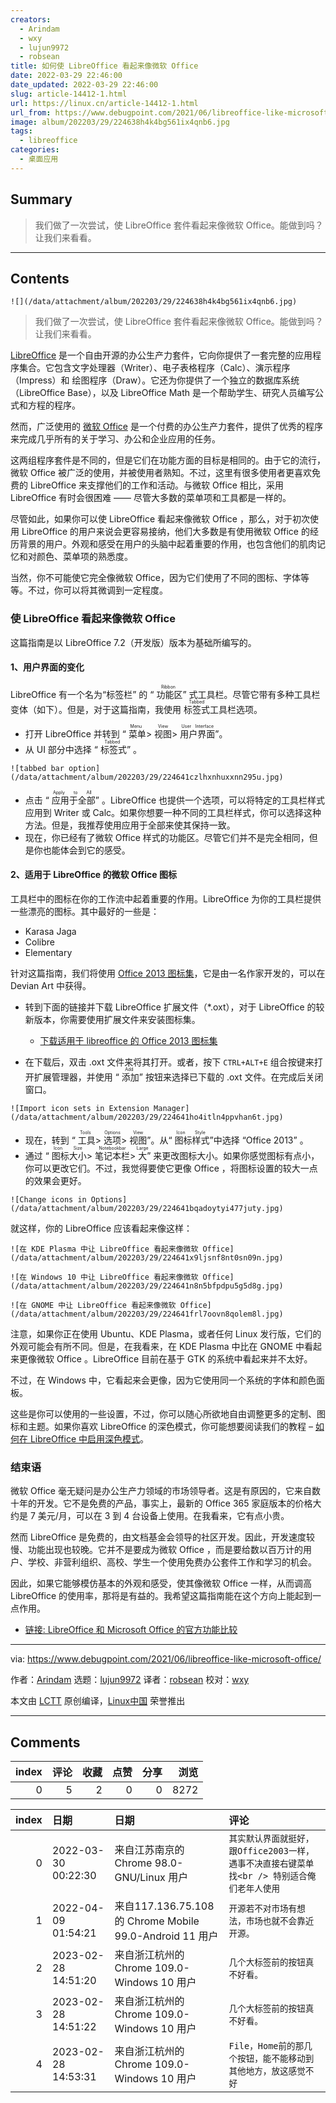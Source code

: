 ```yaml
---
creators:
  - Arindam
  - wxy
  - lujun9972
  - robsean
title: 如何使 LibreOffice 看起来像微软 Office
date: 2022-03-29 22:46:00
date_updated: 2022-03-29 22:46:00
slug: article-14412-1.html
url: https://linux.cn/article-14412-1.html
url_from: https://www.debugpoint.com/2021/06/libreoffice-like-microsoft-office/
image: album/202203/29/224638h4k4bg561ix4qnb6.jpg
tags:
  - libreoffice
categories:
  - 桌面应用
---
```


## Summary

> 我们做了一次尝试，使 LibreOffice 套件看起来像微软 Office。能做到吗？让我们来看看。

***

<!-- more -->

## Contents

`![](/data/attachment/album/202203/29/224638h4k4bg561ix4qnb6.jpg)`

> 
> 我们做了一次尝试，使 LibreOffice 套件看起来像微软 Office。能做到吗？让我们来看看。
> 
> 
> 

[LibreOffice](http://libreoffice.com) 是一个自由开源的办公生产力套件，它向你提供了一套完整的应用程序集合。它包含文字处理器（Writer）、电子表格程序（Calc）、演示程序（Impress）和 绘图程序（Draw）。它还为你提供了一个独立的数据库系统（LibreOffice Base），以及 LibreOffice Math 是一个帮助学生、研究人员编写公式和方程的程序。

然而，广泛使用的 [微软 Office](http://office.com) 是一个付费的办公生产力套件，提供了优秀的程序来完成几乎所有的关于学习、办公和企业应用的任务。

这两组程序套件是不同的，但是它们在功能方面的目标是相同的。由于它的流行，微软 Office 被广泛的使用，并被使用者熟知。不过，这里有很多使用者更喜欢免费的 LibreOffice 来支撑他们的工作和活动。与微软 Office 相比，采用 LibreOffice 有时会很困难 —— 尽管大多数的菜单项和工具都是一样的。

尽管如此，如果你可以使 LibreOffice 看起来像微软 Office ，那么，对于初次使用 LibreOffice 的用户来说会更容易接纳，他们大多数是有使用微软 Office 的经历背景的用户。外观和感受在用户的头脑中起着重要的作用，也包含他们的肌肉记忆和对颜色、菜单项的熟悉度。

当然，你不可能使它完全像微软 Office，因为它们使用了不同的图标、字体等等。不过，你可以将其微调到一定程度。

### 使 LibreOffice 看起来像微软 Office

这篇指南是以 LibreOffice 7.2（开发版）版本为基础所编写的。

#### 1、用户界面的变化

LibreOffice 有一个名为“标签栏” 的 “<ruby> 功能区 <rt>  Ribbon </rt></ruby>” 式工具栏。尽管它带有多种工具栏变体（如下）。但是，对于这篇指南，我使用 <ruby> 标签式 <rt>  Tabbed </rt></ruby> 工具栏选项。

* 打开 LibreOffice 并转到 “<ruby> 菜单 <rt>  Menu </rt></ruby> > <ruby> 视图 <rt>  View </rt></ruby> > <ruby> 用户界面 <rt>  User Interface </rt></ruby>”。
* 从 UI 部分中选择 “<ruby> 标签式 <rt>  Tabbed </rt></ruby>” 。

`![tabbed bar option](/data/attachment/album/202203/29/224641czlhxnhuxxnn295u.jpg)`
* 点击 “<ruby> 应用于全部 <rt>  Apply to All </rt></ruby>” 。LibreOffice 也提供一个选项，可以将特定的工具栏样式应用到 Writer 或 Calc。如果你想要一种不同的工具栏样式，你可以选择这种方法。但是，我推荐使用应用于全部来使其保持一致。
* 现在，你已经有了微软 Office 样式的功能区。尽管它们并不是完全相同，但是你也能体会到它的感受。

#### 2、适用于 LibreOffice 的微软 Office 图标

工具栏中的图标在你的工作流中起着重要的作用。LibreOffice 为你的工具栏提供一些漂亮的图标。其中最好的一些是：

* Karasa Jaga
* Colibre
* Elementary

针对这篇指南，我们将使用 [Office 2013 图标集](https://www.deviantart.com/charliecnr/art/Office-2013-theme-for-LibreOffice-512127527)，它是由一名作家开发的，可以在 Devian Art 中获得。

* 转到下面的链接并下载 LibreOffice 扩展文件（\*.oxt），对于 LibreOffice 的较新版本，你需要使用扩展文件来安装图标集。

	+ [下载适用于 libreoffice 的 Office 2013 图标集](https://www.deviantart.com/users/outgoing?https://1drv.ms/u/s!ArgKmgFcmBYHhSQkPfyMZRnXX5LJ)
* 在下载后，双击 .oxt 文件来将其打开。或者，按下 `CTRL+ALT+E` 组合按键来打开扩展管理器，并使用 “<ruby> 添加 <rt>  Add </rt></ruby>” 按钮来选择已下载的 .oxt 文件。在完成后关闭窗口。

`![Import icon sets in Extension Manager](/data/attachment/album/202203/29/224641ho4itln4ppvhan6t.jpg)`
* 现在，转到 “<ruby> 工具 <rt>  Tools </rt></ruby> > <ruby> 选项 <rt>  Options </rt></ruby> > <ruby> 视图 <rt>  View </rt></ruby>”。从“<ruby> 图标样式 <rt>  Icon Style </rt></ruby>”中选择 “Office 2013” 。
* 通过 “<ruby> 图标大小 <rt>  Icon Size </rt></ruby> > <ruby> 笔记本栏 <rt>  Notebookbar </rt></ruby> > <ruby> 大 <rt>  Large </rt></ruby>” 来更改图标大小。如果你感觉图标有点小，你可以更改它们。不过，我觉得要使它更像 Office ，将图标设置的较大一点的效果会更好。

`![Change icons in Options](/data/attachment/album/202203/29/224641bqadoytyi477juty.jpg)`

就这样，你的 LibreOffice 应该看起来像这样：

`![在 KDE Plasma 中让 LibreOffice 看起来像微软 Office](/data/attachment/album/202203/29/224641x9ljsnf8nt0sn09n.jpg)`

`![在 Windows 10 中让 LibreOffice 看起来像微软 Office](/data/attachment/album/202203/29/224641n8n5bfpdpu5g5d8g.jpg)`

`![在 GNOME 中让 LibreOffice 看起来像微软 Office](/data/attachment/album/202203/29/224641frl7oovn8qolem8l.jpg)`

注意，如果你正在使用 Ubuntu、KDE Plasma，或者任何 Linux 发行版，它们的外观可能会有所不同。但是，在我看来，在 KDE Plasma 中比在 GNOME 中看起来更像微软 Office 。LibreOffice 目前在基于 GTK 的系统中看起来并不太好。

不过，在 Windows 中，它看起来会更像，因为它使用同一个系统的字体和颜色面板。

这些是你可以使用的一些设置，不过，你可以随心所欲地自由调整更多的定制、图标和主题。如果你喜欢 LibreOffice 的深色模式，你可能想要阅读我们的教程 – [如何在 LibreOffice 中启用深色模式](https://www.debugpoint.com/2020/01/how-to-enable-dark-mode-libreoffice/)。

### 结束语

微软 Office 毫无疑问是办公生产力领域的市场领导者。这是有原因的，它来自数十年的开发。它不是免费的产品，事实上，最新的 Office 365 家庭版本的价格大约是 7 美元/月，可以在 3 到 4 台设备上使用。在我看来，它有点小贵。

然而 LibreOffice 是免费的，由文档基金会领导的社区开发。因此，开发速度较慢、功能出现也较晚。它并不是要成为微软 Office ，而是要给数以百万计的用户、学校、非营利组织、高校、学生一个使用免费办公套件工作和学习的机会。

因此，如果它能够模仿基本的外观和感受，使其像微软 Office 一样，从而调高 LibreOffice 的使用率，那将是有益的。我希望这篇指南能在这个方向上能起到一点作用。

* [链接: LibreOffice 和 Microsoft Office 的官方功能比较](https://wiki.documentfoundation.org/Feature_Comparison:_LibreOffice_-_Microsoft_Office)

---

via: <https://www.debugpoint.com/2021/06/libreoffice-like-microsoft-office/>

作者：[Arindam](https://www.debugpoint.com/author/admin1/) 选题：[lujun9972](https://github.com/lujun9972) 译者：[robsean](https://github.com/robsean) 校对：[wxy](https://github.com/wxy)

本文由 [LCTT](https://github.com/LCTT/TranslateProject) 原创编译，[Linux中国](https://linux.cn/) 荣誉推出

***

## Comments


|   index |   评论 |   收藏 |   点赞 |   分享 |   浏览 |
|--------:|-------:|-------:|-------:|-------:|-------:|
|       0 |      5 |      2 |      0 |      0 |   8272 |

|   index | 日期                | 日期                                                    | 评论                                                                                        |
|--------:|:--------------------|:--------------------------------------------------------|:--------------------------------------------------------------------------------------------|
|       0 | 2022-03-30 00:22:30 | 来自江苏南京的 Chrome 98.0-GNU/Linux 用户               | `其实默认界面就挺好，跟Office2003一样，遇事不决直接右键菜单找<br /> 特别适合俺们老年人使用` |
|       1 | 2022-04-09 01:54:21 | 来自117.136.75.108的 Chrome Mobile 99.0-Android 11 用户 | `开源若不对市场有想法，市场也就不会靠近开源。`                                              |
|       2 | 2023-02-28 14:51:20 | 来自浙江杭州的 Chrome 109.0-Windows 10 用户             | `几个大标签前的按钮真不好看。`                                                              |
|       3 | 2023-02-28 14:51:22 | 来自浙江杭州的 Chrome 109.0-Windows 10 用户             | `几个大标签前的按钮真不好看。`                                                              |
|       4 | 2023-02-28 14:53:31 | 来自浙江杭州的 Chrome 109.0-Windows 10 用户             | `File，Home前的那几个按钮，能不能移动到其他地方，放这感觉不好`                              |
